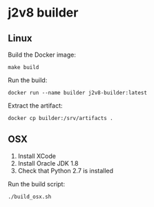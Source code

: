 # j2v8 builder

## Linux

Build the Docker image:
```console
make build
```

Run the build:

```console
docker run --name builder j2v8-builder:latest
```

Extract the artifact:
```console
docker cp builder:/srv/artifacts .
```

## OSX

1. Install XCode
2. Install Oracle JDK 1.8
3. Check that Python 2.7 is installed

Run the build script:

```console
./build_osx.sh
```
